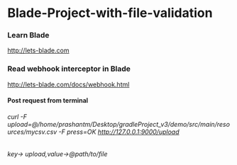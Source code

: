# Blade-Project-with-file-validation
### Learn Blade 
http://lets-blade.com
### Read webhook interceptor in Blade
http://lets-blade.com/docs/webhook.html
#### Post request from terminal
###### curl -F upload=@/home/prashantm/Desktop/gradleProject_v3/demo/src/main/resources/mycsv.csv -F press=OK http://127.0.0.1:9000/upload
###### key-> upload,value->@path/to/file

